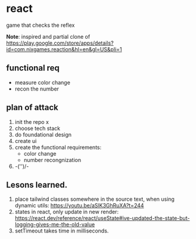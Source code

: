 # react
game that checks the reflex

**Note**: inspired and partial clone of https://play.google.com/store/apps/details?id=com.nixgames.reaction&hl=en&gl=US&pli=1

## functional req

- measure color change
- recon the number

## plan of attack

1. init the repo x
2. choose tech stack 
3. do foundational design
4. create ui 
5. create the functional requirements:
    - color change
    - number recongnization
6. -\('')/-

## Lesons learned.

1. place tailwind classes somewhere in the source text, when using dynamic utils: https://youtu.be/aSlK3GhRuXA?t=244
2. states in react, only update in new render: https://react.dev/reference/react/useState#ive-updated-the-state-but-logging-gives-me-the-old-value
3. setTimeout takes time in milliseconds. 
